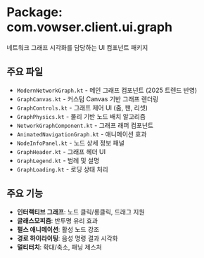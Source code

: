 # Package: com.vowser.client.ui.graph

네트워크 그래프 시각화를 담당하는 UI 컴포넌트 패키지

## 주요 파일
- `ModernNetworkGraph.kt` - 메인 그래프 컴포넌트 (2025 트렌드 반영)
- `GraphCanvas.kt` - 커스텀 Canvas 기반 그래프 렌더링
- `GraphControls.kt` - 그래프 제어 UI (줌, 팬, 리셋)
- `GraphPhysics.kt` - 물리 기반 노드 배치 알고리즘
- `NetworkGraphComponent.kt` - 그래프 래퍼 컴포넌트
- `AnimatedNavigationGraph.kt` - 애니메이션 효과
- `NodeInfoPanel.kt` - 노드 상세 정보 패널
- `GraphHeader.kt` - 그래프 헤더 UI
- `GraphLegend.kt` - 범례 및 설명
- `GraphLoading.kt` - 로딩 상태 처리

## 주요 기능
- **인터랙티브 그래프**: 노드 클릭/롱클릭, 드래그 지원
- **글래스모피즘**: 반투명 유리 효과
- **펄스 애니메이션**: 활성 노드 강조
- **경로 하이라이팅**: 음성 명령 결과 시각화
- **멀티터치**: 확대/축소, 패닝 제스처